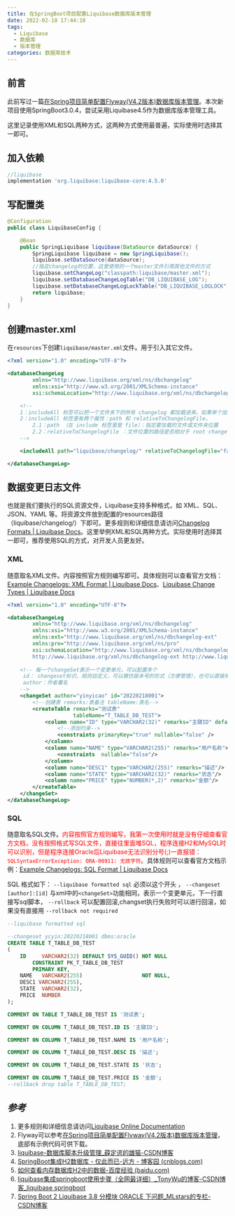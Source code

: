 ```yaml
---
title: 在SpringBoot项目配置Liquibase数据库版本管理
date: 2022-02-18 17:44:18
tags:
  - Liquibase
  - 数据库
  - 版本管理
categories: 数据库技术
---
```


## 前言

此前写过一篇[在Spring项目简单配置Flyway(V4.2版本)数据库版本管理](https://ladybug.top/数据库技术/configuring-flyway-tool-in-spring-project.html)。本次新项目使用SpringBoot3.0.4，尝试采用Liquibase4.5作为数据库版本管理工具。

这里记录使用XML和SQL两种方式，这两种方式使用最普遍，实际使用时选择其一即可。

## 加入依赖

```groovy
//liquibase
implementation 'org.liquibase:liquibase-core:4.5.0'
```

## 写配置类

```java
@Configuration
public class LiquibaseConfig {

    @Bean
    public SpringLiquibase liquibase(DataSource dataSource) {
        SpringLiquibase liquibase = new SpringLiquibase();
        liquibase.setDataSource(dataSource);
        //指定changelog的位置，这里使用的一个master文件引用其他文件的方式
        liquibase.setChangeLog("classpath:liquibase/master.xml");
        liquibase.setDatabaseChangeLogTable("DB_LIQUIBASE_LOG");
        liquibase.setDatabaseChangeLogLockTable("DB_LIQUIBASE_LOGLOCK");
        return liquibase;
    }
}
```

## 创建master.xml

在`resources`下创建`liquibase/master.xml`文件。用于引入其它文件。

```xml
<?xml version="1.0" encoding="UTF-8"?>

<databaseChangeLog
        xmlns="http://www.liquibase.org/xml/ns/dbchangelog"
        xmlns:xsi="http://www.w3.org/2001/XMLSchema-instance"
        xsi:schemaLocation="http://www.liquibase.org/xml/ns/dbchangelog http://www.liquibase.org/xml/ns/dbchangelog/dbchangelog-4.5.xsd">

    <!--
    1：includeAll 标签可以把一个文件夹下的所有 changelog 都加载进来。如果单个加载可以用 include。
    2：includeAll 标签里有两个属性：path 和 relativeToChangelogFile。
        2.1：path （在 include 标签里是 file）：指定要加载的文件或文件夹位置
        2.2：relativeToChangelogFile ：文件位置的路径是否相对于 root changelog 是相对路径; 默认 false，即相对于 classpath 是相对路径。
    -->

    <includeAll path="liquibase/changelog/" relativeToChangelogFile="false"/>

</databaseChangeLog>
```

## 数据变更日志文件

也就是我们要执行的SQL资源文件，Liquibase支持多种格式，如 XML、SQL、JSON、YAML 等。将资源文件放到配置的resources路径（liquibase/changelog/）下即可。更多规则和详细信息请访问[Changelog Formats | Liquibase Docs](https://docs.liquibase.com/concepts/changelogs/changelog-formats.html)。这里举例XML和SQL两种方式。实际使用时选择其一即可，推荐使用SQL的方式，对开发人员更友好。

### XML

随意取名XML文件。内容按照官方规则编写即可。具体规则可以查看官方文档：[Example Changelogs: XML Format | Liquibase Docs](https://docs.liquibase.com/concepts/changelogs/xml-format.html)、[Liquibase Change Types | Liquibase Docs](https://docs.liquibase.com/change-types/home.html)

```xml
<?xml version="1.0" encoding="UTF-8"?>

<databaseChangeLog
        xmlns="http://www.liquibase.org/xml/ns/dbchangelog"
        xmlns:xsi="http://www.w3.org/2001/XMLSchema-instance"
        xmlns:ext="http://www.liquibase.org/xml/ns/dbchangelog-ext"
        xmlns:pro="http://www.liquibase.org/xml/ns/pro"
        xsi:schemaLocation="http://www.liquibase.org/xml/ns/dbchangelog http://www.liquibase.org/xml/ns/dbchangelog/dbchangelog-4.5.xsd
        http://www.liquibase.org/xml/ns/dbchangelog-ext http://www.liquibase.org/xml/ns/dbchangelog/dbchangelog-ext.xsd http://www.liquibase.org/xml/ns/pro http://www.liquibase.org/xml/ns/pro/liquibase-pro-4.5.xsd">
    
    <!-- 每一个changeSet表示一个变更单元，可以配置多个
     id： changeset标识，规则自定义，可以模仿版本号的形式（方便管理），也可以直接用自增序列 1，2，3... 
     author：作者署名  
    -->
    <changeSet author="yinyicao" id="20220218001">
        <!--创建表 remarks:表备注 tableName:表名-->
        <createTable remarks="测试表"
                     tableName="T_TABLE_DB_TEST">
            <column name="ID" type="VARCHAR2(32)" remarks="主键ID" defaultValueComputed="SYS_GUID()">
                <!--添加约束-->
                <constraints primaryKey="true" nullable="false" />
            </column>
            <column name="NAME" type="VARCHAR2(255)" remarks="用户名称">
                <constraints  nullable="false"/>
            </column>
            <column name="DESC1" type="VARCHAR2(255)" remarks="描述"/>
            <column name="STATE" type="VARCHAR2(32)" remarks="状态"/>
            <column name="PRICE" type="NUMBER(*,2)" remarks="金额"/>
        </createTable>
    </changeSet>
</databaseChangeLog>
```

### SQL

随意取名SQL文件。<span style="color:red">内容按照官方规则编写，我第一次使用时就是没有仔细查看官方文档，没有按照格式写SQL文件，直接往里面堆SQL，程序连接H2和MySQL时可以识别，但是程序连接Oracle后Liquibase无法识别分号(;)一直报错：`SQLSyntaxErrorException: ORA-00911: 无效字符`。</span>具体规则可以查看官方文档示例：[Example Changelogs: SQL Format | Liquibase Docs](https://docs.liquibase.com/concepts/changelogs/sql-format.html)

SQL 格式如下：
`--liquibase formatted sql` 必须以这个开头 ，
`--changeset [author]:[id]` 与xml中的`<changeSet>`功能相同，表示一个变更单元，下一行直接写sql脚本，
`--rollback` 可以配置回滚,changset执行失败时可以进行回滚，如果没有直接用 `--rollback not required`

```sql
--liquibase formatted sql

--changeset ycyin:20220218001 dbms:oracle
CREATE TABLE T_TABLE_DB_TEST
(
    ID     VARCHAR2(32) DEFAULT SYS_GUID() NOT NULL
        CONSTRAINT PK_T_TABLE_DB_TEST
        PRIMARY KEY,
    NAME   VARCHAR2(255)                   NOT NULL,
    DESC1 VARCHAR2(255),
    STATE  VARCHAR2(32),
    PRICE  NUMBER
);

COMMENT ON TABLE T_TABLE_DB_TEST IS '测试表';

COMMENT ON COLUMN T_TABLE_DB_TEST.ID IS '主键ID';

COMMENT ON COLUMN T_TABLE_DB_TEST.NAME IS '用户名称';

COMMENT ON COLUMN T_TABLE_DB_TEST.DESC IS '描述';

COMMENT ON COLUMN T_TABLE_DB_TEST.STATE IS '状态';

COMMENT ON COLUMN T_TABLE_DB_TEST.PRICE IS '金额';
--rollback drop table T_TABLE_DB_TEST;
```

## *参考*

1. 更多规则和详细信息请访问[Liquibase Online Documentation](https://docs.liquibase.com/home.html)
3. Flyway可以参考[在Spring项目简单配置Flyway(V4.2版本)数据库版本管理](https://ladybug.top/数据库技术/configuring-flyway-tool-in-spring-project.html)，底部有示例代码可供下载。
3. [liquibase-数据库脚本升级管理_薛定谔的雄猫-CSDN博客](https://blog.csdn.net/iteye_19045/article/details/98885817)
3. [SpringBoot集成H2数据库 - 仅此而已-远方 - 博客园 (cnblogs.com)](https://www.cnblogs.com/xuwenjin/p/14829316.html)
3. [如何查看内存数据库H2中的数据-百度经验 (baidu.com)](https://jingyan.baidu.com/article/0a52e3f4fc53aabf62ed72b5.html)
3. [liquibase集成springboot使用步骤（全网最详细）_TonyWu的博客-CSDN博客_liquibase springboot](https://blog.csdn.net/weixin_41404773/article/details/106355563)
3. [Spring Boot 2 Liquibase 3.8 分模块 ORACLE 下问题_MLstars的专栏-CSDN博客](https://blog.csdn.net/MLstars/article/details/105390332)